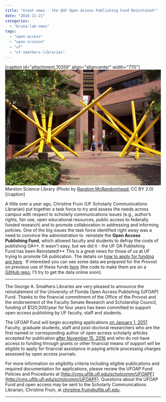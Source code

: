 ```yaml
---
title: "Great news - the @UF Open Access Publishing Fund Reinstated!"
date: "2016-11-21"
categories: 
  - "bruna-lab-news"
tags: 
  - "open-access"
  - "open-science"
  - "uf"
  - "uf-smathers-libraries"
---
```


\[caption id="attachment\_10359" align="aligncenter" width="770"\][![Marston Science LIbrary (Photo by random McRandomhead, CC BY 2.0)](images/356328323_2460e0598a_b-1024x760.jpg)](http://brunalab.org/wp-content/uploads/2016/11/356328323_2460e0598a_b.jpg) Marston Science Library (Photo by [Random McRandomhead](https://www.flickr.com/photos/johnjack/356328323/in/photolist-xugZM-GkBfWy-H7NiCw-gQQBdB-86YuwA-HdbQVm-gQRZpg-8QB5om-8QB5m7-aJkea-GkKP6g-gQS9ow-gQS4zJ-HddUmW-gQRqmH-gQS1VH-gQSggX-7WfXDe-gQRURZ-gQRkqm-gQRzXN-gQRGba-gQSuP8-gQRRU7-gQS2ky-gQRux9-gQQXav-gQQNyo-gQRiUW-gQRjLf-gQRUdq-gQS2TW-fgAN8c-gQSdZW-gQQTaM-gQRvhB-gQRQ4n-7Wjeou-gQRoys-gQRJAb-gQRign-gQQLWW-gQS5tg-gQRSFN-gQRd3g-gQRmwR-gQS7UX-gQSBCD-gQSY9D-gQRDFi), CC BY 2.0)\[/caption\]

A little over a year ago, Christine Fruin (UF Scholarly Communications Librarian) put together a task force to try and assess the needs across campus with respect to scholarly communications issues (e.g., author’s rights, fair use, open educational resources, public access to federally funded research) and to promote collaboration in addressing and informing policies. One of the big issues the task force identified right away was a need to convince the administration to  reinstate the **Open Access Publishing Fund**, which allowed faculty and students to defray the costs of publishing OA**. It wasn't easy, but we did it - the UF OA Publishing Fund has been Reinstated!** This is a great news for those of us at UF trying to promote OA publication. The details on [how to apply for funding are here](http://cms.uflib.ufl.edu/ScholComm/UFOAPF).  If interested you can see some data we prepared for the Provost on previous use of these funds [here](http://brunalab.org/wp-content/uploads/2016/11/UFOAP_Summary_March2016.pdf) (the code to make them are on a [GitHub repo](https://github.com/embruna/UF-OA-Fund), I'll try to get the data online soon).

* * *

The George A. Smathers Libraries are very pleased to announce the reinstatement of the University of Florida Open Access Publishing (UFOAP) Fund. Thanks to the financial commitment of the Office of the Provost and the endorsement of the Faculty Senate Research and Scholarship Council, funding of $120,000/year for four years has been committed to support open access publishing by UF faculty, staff and students.

The UFOAP Fund will begin accepting applications [on January 1, 2017](http://airmail.calendar/2017-01-01%2012:00:00%20EST). Faculty, graduate students, staff and post-doctoral researchers who are the first named or corresponding author of open access scholarly articles accepted for publication [after November 15, 2016](http://airmail.calendar/2016-11-15%2012:00:00%20EST) and who do not have access to funding through grants or other financial means of support will be eligible to apply for financial assistance in paying article processing charges assessed by open access journals.

For more information on eligibility criteria including eligible publications and required documentation for applications, please review the UFOAP Fund Policies and Procedures at [http://cms.uflib.ufl.edu/scholcomm/UFOAPF](http://cms.uflib.ufl.edu/scholcomm/UFOAPF). Questions about the UFOAP Fund and open access may be sent to the Scholarly Communications Librarian, Christine Fruin, at [christine.fruin@uflib.ufl.edu](mailto:christine.fruin@uflib.ufl.edu).

* * *

